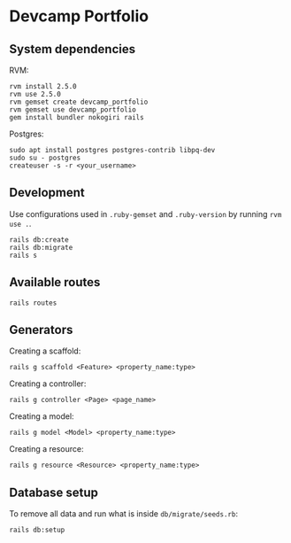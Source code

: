 # Devcamp Portfolio

## System dependencies

RVM:

```shell
rvm install 2.5.0
rvm use 2.5.0
rvm gemset create devcamp_portfolio
rvm gemset use devcamp_portfolio
gem install bundler nokogiri rails
```

Postgres:

```shell
sudo apt install postgres postgres-contrib libpq-dev
sudo su - postgres
createuser -s -r <your_username>
```

## Development

Use configurations used in `.ruby-gemset` and `.ruby-version` by running `rvm use .`.

```shell
rails db:create
rails db:migrate
rails s
```

## Available routes

```shell
rails routes
```

## Generators

Creating a scaffold:

```shell
rails g scaffold <Feature> <property_name:type>
```

Creating a controller:

```shell
rails g controller <Page> <page_name>
```

Creating a model:

```shell
rails g model <Model> <property_name:type>
```

Creating a resource:

```shell
rails g resource <Resource> <property_name:type>
```

## Database setup

To remove all data and run what is inside `db/migrate/seeds.rb`:

```shell
rails db:setup
```
